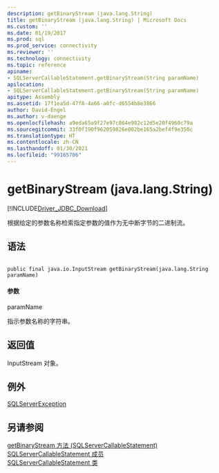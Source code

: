 ```yaml
---
description: getBinaryStream (java.lang.String)
title: getBinaryStream (java.lang.String) | Microsoft Docs
ms.custom: ''
ms.date: 01/19/2017
ms.prod: sql
ms.prod_service: connectivity
ms.reviewer: ''
ms.technology: connectivity
ms.topic: reference
apiname:
- SQLServerCallableStatement.getBinaryStream(String paramName)
apilocation:
- SQLServerCallableStatement.getBinaryStream(String paramName)
apitype: Assembly
ms.assetid: 17f1ea5d-47f8-4a66-a0fc-d6554b8e3866
author: David-Engel
ms.author: v-daenge
ms.openlocfilehash: a9eda65a9f27e97c864e982c12d5e20f4960c79a
ms.sourcegitcommit: 33f0f190f962059826e002be165a2bef4f9e350c
ms.translationtype: HT
ms.contentlocale: zh-CN
ms.lasthandoff: 01/30/2021
ms.locfileid: "99165706"
---
```

# <a name="getbinarystream-javalangstring"></a>getBinaryStream (java.lang.String)
[!INCLUDE[Driver_JDBC_Download](../../../includes/driver_jdbc_download.md)]

  根据给定的参数名称检索指定参数的值作为无中断字节的二进制流。  
  
## <a name="syntax"></a>语法  
  
```  
  
public final java.io.InputStream getBinaryStream(java.lang.String paramName)  
```  
  
#### <a name="parameters"></a>参数  
 paramName  
  
 指示参数名称的字符串。  
  
## <a name="return-value"></a>返回值  
 InputStream 对象。  
  
## <a name="exceptions"></a>例外  
 [SQLServerException](../../../connect/jdbc/reference/sqlserverexception-class.md)  
  
## <a name="see-also"></a>另请参阅  
 [getBinaryStream 方法 (SQLServerCallableStatement)](../../../connect/jdbc/reference/getbinarystream-method-sqlservercallablestatement.md)   
 [SQLServerCallableStatement 成员](../../../connect/jdbc/reference/sqlservercallablestatement-members.md)   
 [SQLServerCallableStatement 类](../../../connect/jdbc/reference/sqlservercallablestatement-class.md)  
  
  
